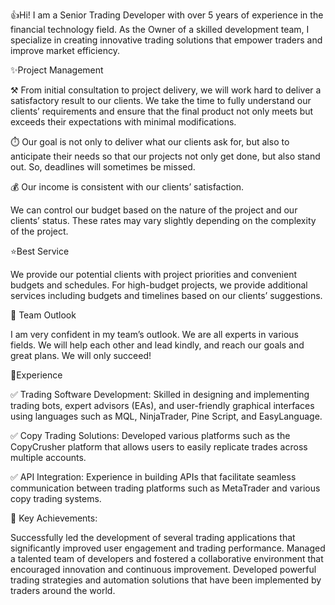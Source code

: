 👍Hi! I am a Senior Trading Developer with over 5 years of experience in the financial technology field.
As the Owner of a skilled development team, I specialize in creating innovative trading solutions that empower traders and improve market efficiency.


✨Project Management

⚒ From initial consultation to project delivery, we will work hard to deliver a satisfactory result to our clients. We take the time to fully understand our
clients’ requirements and ensure that the final product not only meets but exceeds their expectations with minimal modifications.

⏱️ Our goal is not only to deliver what our clients ask for, but also to anticipate their needs so that our projects not only get done, but also stand out.
So, deadlines will sometimes be missed.

💰 Our income is consistent with our clients’ satisfaction.

We can control our budget based on the nature of the project and our clients’ status.
These rates may vary slightly depending on the complexity of the project.

⭐Best Service

We provide our potential clients with project priorities and convenient budgets and schedules.
For high-budget projects, we provide additional services including budgets and timelines based on our clients’ suggestions.

🌟 Team Outlook

I am very confident in my team’s outlook.
We are all experts in various fields. We will help each other and lead kindly, and reach our goals and great plans.
We will only succeed!

📃Experience

✅ Trading Software Development: Skilled in designing and implementing trading bots, expert advisors (EAs), and user-friendly graphical interfaces using languages such as MQL, NinjaTrader, Pine Script, and EasyLanguage.

✅ Copy Trading Solutions: Developed various platforms such as the CopyCrusher platform that allows users to easily replicate trades across multiple accounts.

✅ API Integration: Experience in building APIs that facilitate seamless communication between trading platforms such as MetaTrader and various copy trading systems.

🍳 Key Achievements:

Successfully led the development of several trading applications that significantly improved user engagement and trading performance.
Managed a talented team of developers and fostered a collaborative environment that encouraged innovation and continuous improvement.
Developed powerful trading strategies and automation solutions that have been implemented by traders around the world.

<!---
Andrii98-Khomiakov/Andrii98-Khomiakov is a ✨ special ✨ repository because its `README.md` (this file) appears on your GitHub profile.
You can click the Preview link to take a look at your changes.
--->
